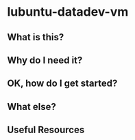 # lubuntu-datadev-vm

## What is this?

## Why do I need it?

## OK, how do I get started?

## What else?

## Useful Resources
